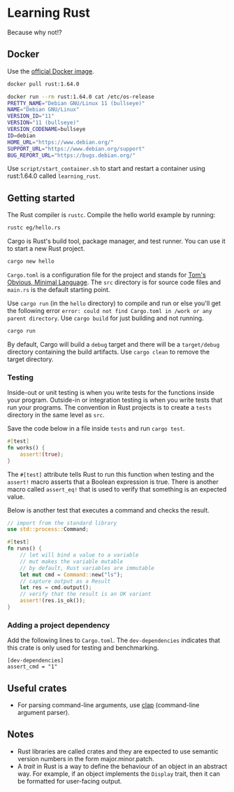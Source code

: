 # Learning Rust

Because why not!?

## Docker

Use the [official Docker image](https://hub.docker.com/_/rust/).

```bash
docker pull rust:1.64.0

docker run --rm rust:1.64.0 cat /etc/os-release
PRETTY_NAME="Debian GNU/Linux 11 (bullseye)"
NAME="Debian GNU/Linux"
VERSION_ID="11"
VERSION="11 (bullseye)"
VERSION_CODENAME=bullseye
ID=debian
HOME_URL="https://www.debian.org/"
SUPPORT_URL="https://www.debian.org/support"
BUG_REPORT_URL="https://bugs.debian.org/"
```

Use `script/start_container.sh` to start and restart a container using
rust:1.64.0 called `learning_rust`.

## Getting started

The Rust compiler is `rustc`. Compile the hello world example by running:

```bash
rustc eg/hello.rs
```

Cargo is Rust's build tool, package manager, and test runner. You can use it to
start a new Rust project.

```bash
cargo new hello
```

`Cargo.toml` is a configuration file for the project and stands for [Tom's
Obvious, Minimal Language](https://en.wikipedia.org/wiki/TOML). The `src`
directory is for source code files and `main.rs` is the default starting point.

Use `cargo run` (in the `hello` directory) to compile and run or else you'll
get the following error `error: could not find Cargo.toml in /work or any
parent directory`. Use `cargo build` for just building and not running.

```bash
cargo run
```

By default, Cargo will build a `debug` target and there will be a
`target/debug` directory containing the build artifacts. Use `cargo clean` to
remove the target directory.

### Testing

Inside-out or unit testing is when you write tests for the functions inside
your program. Outside-in or integration testing is when you write tests that
run your programs. The convention in Rust projects is to create a `tests`
directory in the same level as `src`.

Save the code below in a file inside `tests` and run `cargo test`.

```rust
#[test]
fn works() {
    assert!(true);
}
```

The `#[test]` attribute tells Rust to run this function when testing and the
`assert!` macro asserts that a Boolean expression is true. There is another
macro called `assert_eq!` that is used to verify that something is an expected
value.

Below is another test that executes a command and checks the result.

```rust
// import from the standard library
use std::process::Command;

#[test]
fn runs() {
    // let will bind a value to a variable
    // mut makes the variable mutable
    // by default, Rust variables are immutable
    let mut cmd = Command::new("ls");
    // capture output as a Result
    let res = cmd.output();
    // verify that the result is an OK variant
    assert!(res.is_ok());
}
```

### Adding a project dependency

Add the following lines to `Cargo.toml`. The `dev-dependencies` indicates that
this crate is only used for testing and benchmarking.

```
[dev-dependencies]
assert_cmd = "1"
```

## Useful crates

* For parsing command-line arguments, use [clap](https://crates.io/crates/clap) (command-line argument parser).

## Notes

* Rust libraries are called crates and they are expected to use semantic
  version numbers in the form major.minor.patch.
* A _trait_ in Rust is a way to define the behaviour of an object in an
  abstract way. For example, if an object implements the `Display` trait, then
  it can be formatted for user-facing output.

